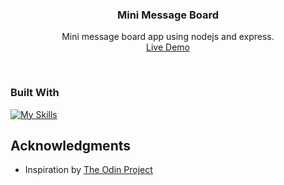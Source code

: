 <h3 align="center">Mini Message Board</h3>

  <p align="center">
    Mini message board app using nodejs and express.  
    <br />
    <a href="" target="_blank">Live Demo</a>
  </p>
</div>
<br>

<!-- ABOUT THE PROJECT -->

### Built With

[![My Skills](https://skillicons.dev/icons?i=nodejs,express,html)](https://skillicons.dev)

<!-- ACKNOWLEDGMENTS -->

## Acknowledgments

- Inspiration by <a href="https://www.theodinproject.com/lessons/node-path-nodejs-mini-message-board" target="_blank">The Odin Project</a>
